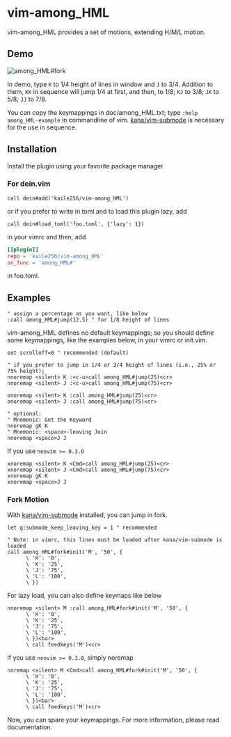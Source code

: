# vim-among_HML

vim-among_HML provides a set of motions, extending H/M/L motion.

## Demo

![among_HML#fork](https://user-images.githubusercontent.com/46470475/71517891-7b5bd000-28f3-11ea-8ee4-3a72a1888541.gif)

In demo, type `K` to 1/4 height of lines in window and `J` to 3/4.
Addition to them, `KK` in sequence will jump 1/4 at first, and then, to 1/8;
`KJ` to 3/8; `JK` to 5/8; `JJ` to 7/8.

You can copy the keymappings in doc/among_HML.txt;
type `:help among_HML-example` in commandline of vim.
[kana/vim-submode](https://github.com/kana/vim-submode)
is necessary for the use in sequence.

## Installation

Install the plugin using your favorite package manager

### For dein.vim

```vim
call dein#add('kaile256/vim-among_HML')
```

or if you prefer to write in toml and to load this plugin lazy, add

```vim
call dein#load_toml('foo.toml', {'lazy': 1})
```

in your vimrc and then, add

```toml
[[plugin]]
repo = 'kaile256/vim-among_HML'
on_func = 'among_HML#'
```

in foo.toml.

## Examples

```vim
" assign a percentage as you want, like below
:call among_HML#jump(12.5) " for 1/8 height of lines
```

vim-among_HML defines no default keymappings;
so you should define some keymappings, like the examples below,
in your vimrc or init.vim.

```vim
set scrolloff=0 " recommended (default)

" if you prefer to jump in 1/4 or 3/4 height of lines (i.e., 25% or 75% height);
nnoremap <silent> K :<c-u>call among_HML#jump(25)<cr>
nnoremap <silent> J :<c-u>call among_HML#jump(75)<cr>

onoremap <silent> K :call among_HML#jump(25)<cr>
onoremap <silent> J :call among_HML#jump(75)<cr>

" optional:
" Mnemonic: Get the Keyword
nnoremap gK K
" Mnemonic: <space>-leaving Join
nnoremap <space>J J
```

If you use `neovim >= 0.3.0`

```vim
xnoremap <silent> K <Cmd>call among_HML#jump(25)<cr>
xnoremap <silent> J <Cmd>call among_HML#jump(75)<cr>
xnoremap gK K
xnoremap <space>J J
```

### Fork Motion

With [kana/vim-submode](https://github.com/kana/vim-submode) installed,
you can jump in fork.

```vim
let g:submode_keep_leaving_key = 1 " recommended

" Note: in vimrc, this lines must be loaded after kana/vim-submode is loaded
call among_HML#fork#init('M', '50', {
      \ 'H': '0',
      \ 'K': '25',
      \ 'J': '75',
      \ 'L': '100',
      \ })
```

For lazy load, you can also define keymaps like below

```vim
nnoremap <silent> M :call among_HML#fork#init('M', '50', {
      \ 'H': '0',
      \ 'K': '25',
      \ 'J': '75',
      \ 'L': '100',
      \ })<bar>
      \ call feedkeys('M')<cr>
```

If you use `neovim >= 0.3.0`, simply noremap

```vim
noremap <silent> M <Cmd>call among_HML#fork#init('M', '50', {
      \ 'H': '0',
      \ 'K': '25',
      \ 'J': '75',
      \ 'L': '100',
      \ })<bar>
      \ call feedkeys('M')<cr>
```

Now, you can spare your keymappings.
For more information, please read documentation.
